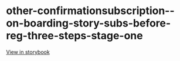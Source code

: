 # other-confirmationsubscription--on-boarding-story-subs-before-reg-three-steps-stage-one

[View in storybook](https://raw.githack.com/Independent-Digital-News-and-Media-Ltd/indy-branch-review/PR-7529-sb/index.html?path=/story/other-confirmationsubscription--on-boarding-story-subs-before-reg-three-steps-stage-one)